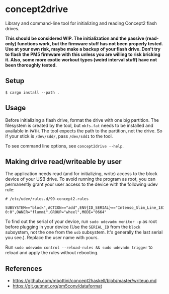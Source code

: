 concept2drive
=============

Library and command-line tool for initializing and reading Concept2 flash drives.

**This should be considered WIP. The initialization and the passive (read-only) functions work, but the firmware stuff has not been properly tested. Use at your own risk, maybe make a backup of your flash drive. Don't try to flash the PM5 firmware with this unless you are willing to risk bricking it. Also, some more exotic workout types (weird interval stuff) have not been thoroughly tested.**

## Setup

```
$ cargo install --path .
```

## Usage

Before initializing a flash drive, format the drive with one big partition. The filesystem is created by the tool, but `mkfs.fat` needs to be installed and available in `PATH`. The tool expects the path to the partition, not the drive. So if your stick is `/dev/sdd/`, pass `/dev/sdd1` to the tool.

To see command line options, see `concept2drive --help`.

## Making drive read/writeable by user

The application needs read (and for initializing, write) access to the block device of your USB drive. To avoid running the program as root, you can permanently grant your user access to the device with the following udev rule:

```
# /etc/udev/rules.d/99-concept2.rules

SUBSYSTEM=="block",ACTION=="add",ENV{ID_SERIAL}=="Intenso_Slim_Line_18121900016239-0:0",OWNER="flummi",GROUP="wheel",MODE="0664"
```

To find out the serial of your device, run `sudo udevadm monitor -p` as root before plugging in your device (Use the `SERIAL_ID` from the `block` subsystem, not the one from the `usb` subsystem. It's generally the last serial you see.). Replace the user name with yours.

Run `sudo udevadm control --reload-rules && sudo udevadm trigger` to reload and apply the rules without rebooting.

## References

- https://github.com/mbottini/concept2haskell/blob/master/writeup.md
- https://git.gutmet.org/pm5conv/dataformat
